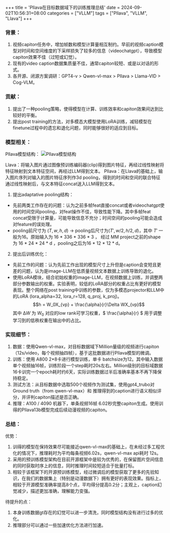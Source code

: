 +++
title = 'Pllava在目标数据域下的训练推理总结'
date = 2024-09-02T10:56:31+08:00
categories = ["VLLM"]
tags = ["Pllava", "VLLM", "Llava"] 
+++

### 背景：
1. 视频capiton任务中，增加帧数和模型计算量相互制约。早前的视频caption模型对时间和空间维度的下采样损失了较多的信息（videochatgpt），导致模型capiton效果不佳（过短或幻觉）。
2. 现有的video caption数据集质量不佳，通常capiton较短、或是以对话的形式。
3. 各开源、闭源方案调研：GPT4-v > Qwen-vl-max > Pllava > Llama-VID > Cog-VLM。

### 贡献：

1. 提出了一种pooling策略，使得模型在计算、训练效率和capiton效果间达到比较好的平衡。
2. 提出post training的方法，对多模态大模型使用LoRA训练，减轻模型在finetune过程中的遗忘和退化问题，同时能够很好的适应到目标。

### 模型相关：
Pllava模型结构：
![Pllava模型结构](https://i.postimg.cc/dtSFFrys/pllava.png)

Llava：将输入图片通过图像预训练编码器(clip)得到图片特征，再经过线性映射将特征映射到文本特征空间，再经过LLM得到文本。
Pllava：在Llava的基础上，输入图片序列对输入的图片特征序列作3d pooling，得到的时间和空间的联合特征通过线性映射后，与文本特征concat送入LLM得到文本。

1. 提出adaptative pooling结构：
  - 先前两类工作存在的问题：认为之前多帧feat直接concat或者videochatgpt使用的时间空间pooling，对feat操作不佳，导致性能下降。其中多帧feat concat受限于计算量，可能导致信息不充分；时间空间的pooling可能会造成对feature的误处理。
  - pooling前尺寸为 $(T, w, h, d)$ → pooling后尺寸为$(T', w/2, h/2, d)$，其中 $T'$ 一般为16。原始输入为 16 * 336 * 336 * 3 ， 经过 MM project之前的shape为 16 * 24 * 24 * d ，pooling之后为16 * 12 * 12 * d。
2. 提出后训练优化：
  - 先前工作的问题：认为先前工作出现的模型尺寸上升但是caption会变短且更差的问题，认为是image-LLM在低质量视频文本数据上训练导致的退化。
  - 使用LoRA模块，结合初始权重的image-LLM，在视频数据上训练，并调整两部分参数输出的权重。实验表明，较低的LoRA部分的权重占比有更好的模型表现。整个网络在post training中训练的参数，仅为多模态projector和LLM中的LoRA (lora_alpha=32, lora_r=128, q_proj, k_proj)。
  $$h = W_0X_{vp} + \frac{\alpha}{r}\Delta WX_{vp}$$
  其中 $∆W$ 为 $W_0$ 对应的low rank可学习权重，$ \frac{\alpha}{r} $ 用于调整学习到的低秩权重在输出中的占比。

### 实现细节：
1. 数据：使用Qwen-vl-max，对目标数据域下Million量级的视频进行capiton（12s/video，每个视频抽四帧），基于这批数据进行Pllava模型的微调。
2. 训练：使用 A800 2*8卡进行模型训练，单卡 batchsize为12。其中输入数据单个视频抽16帧，训练阶段一个step耗时20s左右。Million级别的目标域数据16卡训完一个epoch耗时约6天，实际训练数据过半后准确率基本不再下降保持稳定。
3. 测试方法：从目标数据中选取500个视频作为测试集，使用gpt4_trubo对Ground truth（from qwen-vl-max）和 推理得到的caption进行语义相似评分，并评判capiton描述是否正确。
4. 推理：A100 / 4090 机器下，单条视频16帧 6.02秒完整capiton生成。使用训得的Pllava13b模型完成后续动漫视频的capiton。

### 总结：

优势：
  1. 训得的模型在保持效果尽可能接近qwen-vl-max的基础上，在未经过多工程优化的情况下，推理耗时为平均每条视频6.02s，qwen-vl-max api耗时 12s。
  2. 采用的预训练模型架构在目前开源框架中是较为优秀的，在保留图片空间信息的同时获取时序上的信息，同时推理时间较短适合于批量打标。
  3. 相较于该框架下的开源预训练模型，经过微调后的模型获取了更多的先验知识，在我们的数据集上（特别是动漫数据下）拥有更好的表现效果。指标上，相较于开源模型准确率提高8个点，平均得分提高0.2分；主观上，caption幻觉减少，描述更加准确，理解能力变强。

待提升的点：
  1. 本身训练数据gt存在的幻觉可以进一步清洗，同时模型结构没有进行过多的优化。
  2. 推理部分可以通过一些加速优化方法进行加速。
